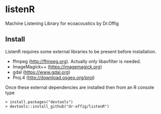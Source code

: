 # listenR
Machine Listening Library for ecoacoustics by Dr.Offig

## Install
ListenR requires some external libraries to be present before installation.
- ffmpeg (http://ffmpeg.org). Actually only libavfilter is needed.
- ImageMagick++ (https://imagemagick.org)
- gdal (https://www.gdal.org)
- Proj.4 (http://download.osgeo.org/proj) 

Once these external dependencies are installed then from an R console type
```code
> install.packages("devtools")
> devtools::install_github("dr-offig/listenR")
```
